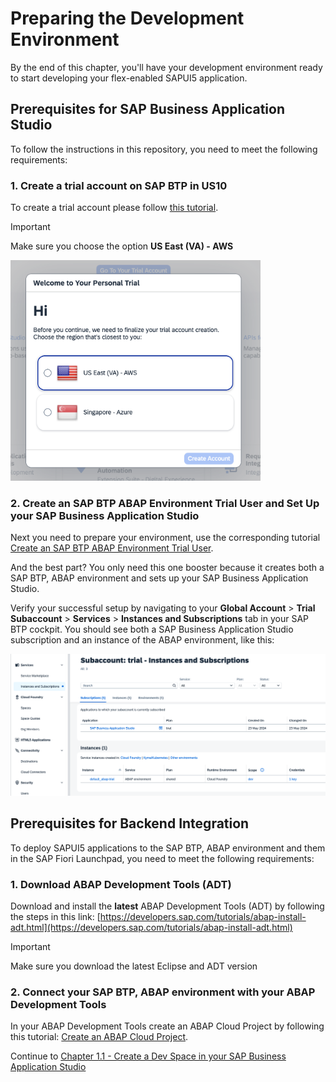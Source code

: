 # Preparing the Development Environment

By the end of this chapter, you'll have your development environment ready to start developing your flex-enabled SAPUI5 application.



## Prerequisites for SAP Business Application Studio

To follow the instructions in this repository, you need to meet the following requirements:

### 1. Create a trial account on SAP BTP in US10

To create a trial account please follow [this tutorial](https://developers.sap.com/tutorials/hcp-create-trial-account.html).

> [!IMPORTANT]   
> Make sure you choose the option **US East (VA) - AWS**

<img src="img/CreateTrialAccount.png" width="400">


### 2. Create an SAP BTP ABAP Environment Trial User and Set Up your SAP Business Application Studio

Next you need to prepare your environment, use the corresponding tutorial [Create an SAP BTP ABAP Environment Trial User](https://developers.sap.com/tutorials/abap-environment-trial-onboarding.html).

And the best part? You only need this one booster because it creates both a SAP BTP, ABAP environment and sets up your SAP Business Application Studio.

Verify your successful setup by navigating to your **Global Account** > **Trial Subaccount** > **Services** > **Instances and Subscriptions** tab in your SAP BTP cockpit. You should see both a SAP Business Application Studio subscription and an instance of the ABAP environment, like this:

<img src="img/SuccessfulBTPSetUp.png" width="900">


## Prerequisites for Backend Integration

To deploy SAPUI5 applications to the SAP BTP, ABAP environment and them in the SAP Fiori Launchpad, you need to meet the following requirements:

### 1. Download ABAP Development Tools (ADT)

Download and install the **latest** ABAP Development Tools (ADT) by following the steps in this link: [https://developers.sap.com/tutorials/abap-install-adt.html](https://developers.sap.com/tutorials/abap-install-adt.html)

> [!IMPORTANT]   
> Make sure you download the latest Eclipse and ADT version

### 2. Connect your SAP BTP, ABAP environment with your ABAP Development Tools

In your ABAP Development Tools create an ABAP Cloud Project by following this tutorial: [Create an ABAP Cloud Project](https://developers.sap.com/tutorials/abap-environment-create-abap-cloud-project.html).


Continue to [Chapter 1.1 - Create a Dev Space in your SAP Business Application Studio](/chapters/1.1-open-BAS)
